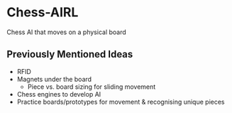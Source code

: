 # Chess-AIRL
 Chess AI that moves on a physical board

## Previously Mentioned Ideas
* RFID
* Magnets under the board
	* Piece vs. board sizing for sliding movement
* Chess engines to develop AI
* Practice boards/prototypes for movement & recognising unique pieces
